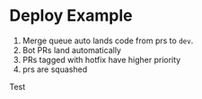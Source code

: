 # Deploy Example

1. Merge queue auto lands code from prs to `dev`.
2. Bot PRs land automatically
3. PRs tagged with hotfix have higher priority
4. prs are squashed

Test
